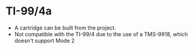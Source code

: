 # TI-99/4a
* A cartridge can be built from the project.
* Not compatible with the TI-99/4 due to the use of a TMS-9918, which doesn't support Mode 2